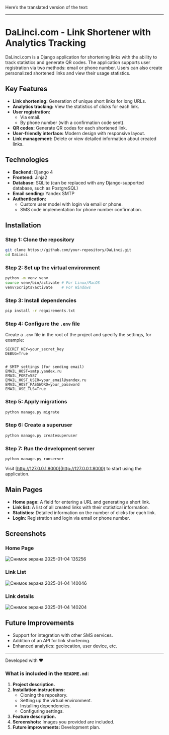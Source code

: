 Here’s the translated version of the text:

---

# DaLinci.com - Link Shortener with Analytics Tracking

DaLinci.com is a Django application for shortening links with the ability to track statistics and generate QR codes. The application supports user registration via two methods: email or phone number. Users can also create personalized shortened links and view their usage statistics.

## Key Features

- **Link shortening:** Generation of unique short links for long URLs.
- **Analytics tracking:** View the statistics of clicks for each link.
- **User registration:**
  - Via email.
  - By phone number (with a confirmation code sent).
- **QR codes:** Generate QR codes for each shortened link.
- **User-friendly interface:** Modern design with responsive layout.
- **Link management:** Delete or view detailed information about created links.

## Technologies

- **Backend:** Django 4
- **Frontend:** Jinja2
- **Database:** SQLite (can be replaced with any Django-supported database, such as PostgreSQL)
- **Email sending:** Yandex SMTP
- **Authentication:**
  - Custom user model with login via email or phone.
  - SMS code implementation for phone number confirmation.

## Installation

### Step 1: Clone the repository
```bash
git clone https://github.com/your-repository/DaLinci.git
cd DaLinci
```

### Step 2: Set up the virtual environment
```bash
python -m venv venv
source venv/bin/activate # For Linux/MacOS
venv\Scripts\activate    # For Windows
```

### Step 3: Install dependencies
```bash
pip install -r requirements.txt
```

### Step 4: Configure the `.env` file
Create a `.env` file in the root of the project and specify the settings, for example:
```env
SECRET_KEY=your_secret_key
DEBUG=True


# SMTP settings (for sending email)
EMAIL_HOST=smtp.yandex.ru
EMAIL_PORT=587
EMAIL_HOST_USER=your_email@yandex.ru
EMAIL_HOST_PASSWORD=your_password
EMAIL_USE_TLS=True
```

### Step 5: Apply migrations
```bash
python manage.py migrate
```

### Step 6: Create a superuser
```bash
python manage.py createsuperuser
```

### Step 7: Run the development server
```bash
python manage.py runserver
```

Visit [http://127.0.0.1:8000](http://127.0.0.1:8000) to start using the application.

## Main Pages

- **Home page:** A field for entering a URL and generating a short link.
- **Link list:** A list of all created links with their statistical information.
- **Statistics:** Detailed information on the number of clicks for each link.
- **Login:** Registration and login via email or phone number.

## Screenshots

### Home Page
![Снимок экрана 2025-01-04 135256](https://github.com/user-attachments/assets/fe183e8e-3c8c-46d3-9ceb-b251a45b4b3f)

### Link List
![Снимок экрана 2025-01-04 140046](https://github.com/user-attachments/assets/29b950df-6c36-498a-97a2-d901f0c229a4)

### Link details
![Снимок экрана 2025-01-04 140204](https://github.com/user-attachments/assets/1678eebe-fd67-4eda-a156-bcb55ca58ccf)

## Future Improvements

- Support for integration with other SMS services.
- Addition of an API for link shortening.
- Enhanced analytics: geolocation, user device, etc.

---

Developed with ❤️

### What is included in the `README.md`:

1. **Project description.**
2. **Installation instructions:**
   - Cloning the repository.
   - Setting up the virtual environment.
   - Installing dependencies.
   - Configuring settings.
3. **Feature description.**
4. **Screenshots:** Images you provided are included.
5. **Future improvements:** Development plan.

